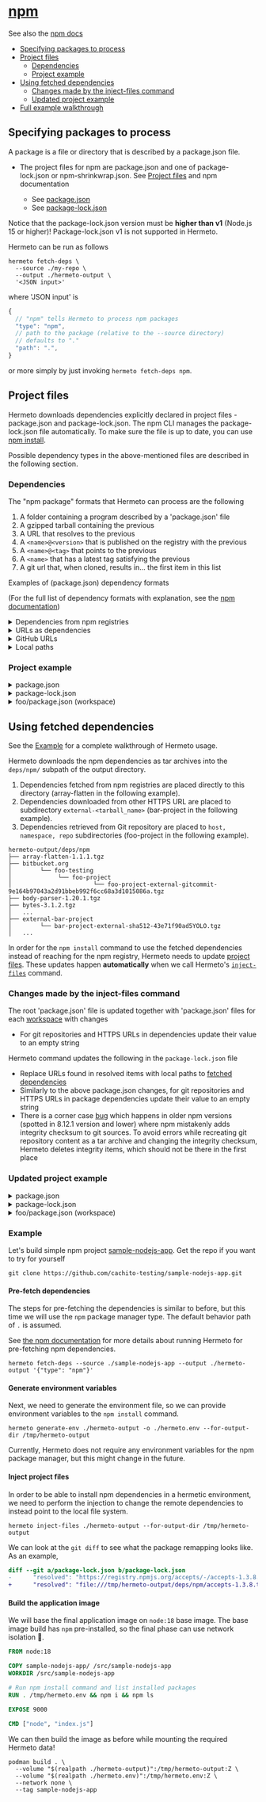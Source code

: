 # [npm][]

See also the [npm docs][]

- [Specifying packages to process](#specifying-packages-to-process)
- [Project files](#project-files)
  - [Dependencies](#dependencies)
  - [Project example](#project-example)
- [Using fetched dependencies](#using-fetched-dependencies)
  - [Changes made by the inject-files command](#changes-made-by-the-inject-files-command)
  - [Updated project example](#updated-project-example)
- [Full example walkthrough](#example)

## Specifying packages to process

A package is a file or directory that is described by a package.json file.

- The project files for npm are package.json and one of package-lock.json or
  npm-shrinkwrap.json. See [Project files](#project-files) and npm
  documentation

  - See [package.json][]
  - See [package-lock.json][]

Notice that the package-lock.json version must be **higher than v1** (Node.js 15
or higher)! Package-lock.json v1 is not supported in Hermeto.

Hermeto can be run as follows

```shell
hermeto fetch-deps \
  --source ./my-repo \
  --output ./hermeto-output \
  '<JSON input>'
```

where 'JSON input' is

```js
{
  // "npm" tells Hermeto to process npm packages
  "type": "npm",
  // path to the package (relative to the --source directory)
  // defaults to "."
  "path": ".",
}
```

or more simply by just invoking `hermeto fetch-deps npm`.

## Project files

Hermeto downloads dependencies explicitly declared in project files -
package.json and package-lock.json. The npm CLI manages the package-lock.json
file automatically. To make sure the file is up to date, you can use
[npm install][].

Possible dependency types in the above-mentioned files are described in the
following section.

### Dependencies

The "npm package" formats that Hermeto can process are the following

1. A folder containing a program described by a 'package.json' file
2. A gzipped tarball containing the previous
3. A URL that resolves to the previous
4. A `<name>@<version>` that is published on the registry with the previous
5. A `<name>@<tag>` that points to the previous
6. A `<name>` that has a latest tag satisfying the previous
7. A git url that, when cloned, results in... the first item in this list

Examples of (package.json) dependency formats

(For the full list of dependency formats with explanation,
see the [npm documentation][])

<details>
  <summary>Dependencies from npm registries</summary>

```js
{
  "dependencies": {
    "foo": "1.0.0 - 2.9999.9999",
    "bar": ">=1.0.2 <2.1.2",
    "baz": ">1.0.2 <=2.3.4",
    "boo": "2.0.1",
    ...
  }
}
```

</details>

<details>
  <summary>URLs as dependencies</summary>

```js
{
  "dependencies": {
    "cli_bar": git+ssh://git@github.com:npm/cli.git#v1.0.27,
    "cli_foo": git://github.com/npm/cli.git#v1.0.1
  }
}
```

</details>

<details>
  <summary>GitHub URLs</summary>

```js
{
  "dependencies": {
    "express": "expressjs/express",
    "mocha": "mochajs/mocha#4727d357ea",
    "module": "user/repo#feature/branch"
  }
}
```

</details>

<details>
  <summary>Local paths</summary>

```js
{
  "name": "baz",
  "dependencies": {
    "bar": "file:../foo/bar"
  }
}
```

</details>

### Project example

<details>
  <summary>package.json</summary>

```js
{
  "name": "npm-demo",
  "version": "1.0.0",
  "description": "",
  "main": "index.js",
  "scripts": {
    "test": "echo \"Error: no test specified\" && exit 1"
  },
  "author": "",
  "license": "ISC",
  "dependencies": {
    "react-dom": "^18.0.1",
        "@types/react-dom": "^18.0.1",
        "bitbucket-cachi2-npm-without-deps-second": "git+https://bitbucket.org/cachi-testing/cachi2-without-deps-second.git",
        "cachito-npm-without-deps": "https://github.com/cachito-testing/cachito-npm-without-deps/raw/tarball/cachito-npm-without-deps-1.0.0.tgz",
        "fecha": "file:fecha-4.2.3.tgz"
  },
  "workspaces": [
    "foo"
  ]
}
```

</details>

<details>
    <summary>package-lock.json</summary>

```js
{
  "name": "cachi2-npm-demo",
  "version": "1.0.0",
  "lockfileVersion": 3,
  "requires": true,
  "packages": {
    "": {
      "name": "cachi2-npm-demo",
      "version": "1.0.0",
      "license": "ISC",
      "workspaces": [
        "foo"
      ],
      "dependencies": {
        "@types/react-dom": "^18.0.1",
        "bitbucket-cachi2-npm-without-deps-second": "git+https://bitbucket.org/cachi-testing/cachi2-without-deps-second.git",
        "cachito-npm-without-deps": "https://github.com/cachito-testing/cachito-npm-without-deps/raw/tarball/cachito-npm-without-deps-1.0.0.tgz",
        "fecha": "file:fecha-4.2.3.tgz",
        "react-dom": "^18.0.1"
      }
    },
    "foo": {
      "version": "1.0.0",
      "license": "ISC",
      "dependencies": {
        "is-positive": "github:kevva/is-positive"
      },
      "devDependencies": {}
    },
    "node_modules/@types/prop-types": {
      "version": "15.7.5",
      "resolved": "https://registry.npmjs.org/@types/prop-types/-/prop-types-15.7.5.tgz",
      "integrity": "sha512-JCB8C6SnDoQf0cNycqd/35A7MjcnK+ZTqE7judS6o7utxUCg6imJg3QK2qzHKszlTjcj2cn+NwMB2i96ubpj7w=="
    },
    "node_modules/@types/react": {
      "version": "18.2.18",
      "resolved": "https://registry.npmjs.org/@types/react/-/react-18.2.18.tgz",
      "integrity": "sha512-da4NTSeBv/P34xoZPhtcLkmZuJ+oYaCxHmyHzwaDQo9RQPBeXV+06gEk2FpqEcsX9XrnNLvRpVh6bdavDSjtiQ==",
      "dependencies": {
        "@types/prop-types": "*",
        "@types/scheduler": "*",
        "csstype": "^3.0.2"
      }
    },
    "node_modules/@types/react-dom": {
      "version": "18.2.7",
      "resolved": "https://registry.npmjs.org/@types/react-dom/-/react-dom-18.2.7.tgz",
      "integrity": "sha512-GRaAEriuT4zp9N4p1i8BDBYmEyfo+xQ3yHjJU4eiK5NDa1RmUZG+unZABUTK4/Ox/M+GaHwb6Ow8rUITrtjszA==",
      "dependencies": {
        "@types/react": "*"
      }
    },
    "node_modules/@types/scheduler": {
      "version": "0.16.3",
      "resolved": "https://registry.npmjs.org/@types/scheduler/-/scheduler-0.16.3.tgz",
      "integrity": "sha512-5cJ8CB4yAx7BH1oMvdU0Jh9lrEXyPkar6F9G/ERswkCuvP4KQZfZkSjcMbAICCpQTN4OuZn8tz0HiKv9TGZgrQ=="
    },
    "node_modules/bitbucket-cachi2-npm-without-deps-second": {
      "version": "2.0.0",
      "resolved": "git+ssh://git@bitbucket.org/cachi-testing/cachi2-without-deps-second.git#09992d418fc44a2895b7a9ff27c4e32d6f74a982"
    },
    "node_modules/cachito-npm-without-deps": {
      "version": "1.0.0",
      "resolved": "https://github.com/cachito-testing/cachito-npm-without-deps/raw/tarball/cachito-npm-without-deps-1.0.0.tgz",
      "integrity": "sha512-Q+cfkK1fnrNJqxiig/iVSZTe83OWLdxhuGa96k1IJJ5nkTxrhNyh6MUZ6YHKH8xitDgpIQSojuntctt2pB7+3g=="
    },
    "node_modules/csstype": {
      "version": "3.1.2",
      "resolved": "https://registry.npmjs.org/csstype/-/csstype-3.1.2.tgz",
      "integrity": "sha512-I7K1Uu0MBPzaFKg4nI5Q7Vs2t+3gWWW648spaF+Rg7pI9ds18Ugn+lvg4SHczUdKlHI5LWBXyqfS8+DufyBsgQ=="
    },
    "node_modules/fecha": {
      "version": "4.2.3",
      "resolved": "file:fecha-4.2.3.tgz",
      "integrity": "sha512-OP2IUU6HeYKJi3i0z4A19kHMQoLVs4Hc+DPqqxI2h/DPZHTm/vjsfC6P0b4jCMy14XizLBqvndQ+UilD7707Jw==",
      "license": "MIT"
    },
    "node_modules/foo": {
      "resolved": "foo",
      "link": true
    },
    "node_modules/is-positive": {
      "version": "3.1.0",
      "resolved": "git+ssh://git@github.com/kevva/is-positive.git#97edff6f525f192a3f83cea1944765f769ae2678",
      "license": "MIT",
      "engines": {
        "node": ">=0.10.0"
      }
    },
    "node_modules/js-tokens": {
      "version": "4.0.0",
      "resolved": "https://registry.npmjs.org/js-tokens/-/js-tokens-4.0.0.tgz",
      "integrity": "sha512-RdJUflcE3cUzKiMqQgsCu06FPu9UdIJO0beYbPhHN4k6apgJtifcoCtT9bcxOpYBtpD2kCM6Sbzg4CausW/PKQ=="
    },
    "node_modules/loose-envify": {
      "version": "1.4.0",
      "resolved": "https://registry.npmjs.org/loose-envify/-/loose-envify-1.4.0.tgz",
      "integrity": "sha512-lyuxPGr/Wfhrlem2CL/UcnUc1zcqKAImBDzukY7Y5F/yQiNdko6+fRLevlw1HgMySw7f611UIY408EtxRSoK3Q==",
      "dependencies": {
        "js-tokens": "^3.0.0 || ^4.0.0"
      },
      "bin": {
        "loose-envify": "cli.js"
      }
    },
    "node_modules/react": {
      "version": "18.2.0",
      "resolved": "https://registry.npmjs.org/react/-/react-18.2.0.tgz",
      "integrity": "sha512-/3IjMdb2L9QbBdWiW5e3P2/npwMBaU9mHCSCUzNln0ZCYbcfTsGbTJrU/kGemdH2IWmB2ioZ+zkxtmq6g09fGQ==",
      "peer": true,
      "dependencies": {
        "loose-envify": "^1.1.0"
      },
      "engines": {
        "node": ">=0.10.0"
      }
    },
    "node_modules/react-dom": {
      "version": "18.2.0",
      "resolved": "https://registry.npmjs.org/react-dom/-/react-dom-18.2.0.tgz",
      "integrity": "sha512-6IMTriUmvsjHUjNtEDudZfuDQUoWXVxKHhlEGSk81n4YFS+r/Kl99wXiwlVXtPBtJenozv2P+hxDsw9eA7Xo6g==",
      "dependencies": {
        "loose-envify": "^1.1.0",
        "scheduler": "^0.23.0"
      },
      "peerDependencies": {
        "react": "^18.2.0"
      }
    },
    "node_modules/scheduler": {
      "version": "0.23.0",
      "resolved": "https://registry.npmjs.org/scheduler/-/scheduler-0.23.0.tgz",
      "integrity": "sha512-CtuThmgHNg7zIZWAXi3AsyIzA3n4xx7aNyjwC2VJldO2LMVDhFK+63xGqq6CsJH4rTAt6/M+N4GhZiDYPx9eUw==",
      "dependencies": {
        "loose-envify": "^1.1.0"
      }
    }
  }
}
```

</details>

<details>
  <summary>foo/package.json (workspace)</summary>

```js
{
  "name": "foo",
  "version": "1.0.0",
  "description": "",
  "main": "index.js",
  "devDependencies": {},
  "scripts": {
    "test": "echo \"Error: no test specified\" && exit 1"
  },
  "author": "",
  "license": "ISC",
  "dependencies": {
      "is-positive": "github:kevva/is-positive"
  }
}
```

</details>

## Using fetched dependencies

See the [Example](#example) for a complete walkthrough of Hermeto usage.

Hermeto downloads the npm dependencies as tar archives into the `deps/npm/`
subpath of the output directory.

1. Dependencies fetched from npm registries are placed directly to this
   directory (array-flatten in the following example).
2. Dependencies downloaded from other HTTPS URL are placed to subdirectory
   `external-<tarball_name>` (bar-project in the following example).
3. Dependencies retrieved from Git repository are placed to `host, namespace,
   repo` subdirectories (foo-project in the following example).

```text
hermeto-output/deps/npm
├── array-flatten-1.1.1.tgz
├── bitbucket.org
│        └── foo-testing
│             └── foo-project
│                       └── foo-project-external-gitcommit-9e164b97043a2d91bbeb992f6cc68a3d1015086a.tgz
├── body-parser-1.20.1.tgz
├── bytes-3.1.2.tgz
│   ...
├── external-bar-project
│        └── bar-project-external-sha512-43e71f90ad5YOLO.tgz
│   ...
```

In order for the `npm install` command to use the fetched dependencies instead
of reaching for the npm registry, Hermeto needs to update
[project files](#project-files). These updates happen **automatically** when we
call Hermeto's [`inject-files`](#inject-project-files) command.

### Changes made by the inject-files command

The root 'package.json' file is updated together with 'package.json' files for
each [workspace][] with changes

- For git repositories and HTTPS URLs in dependencies update their value to an
  empty string

Hermeto command updates the following in the `package-lock.json` file

- Replace URLs found in resolved items with local paths to
  [fetched dependencies](#using-fetched-dependencies)
- Similarly to the above package.json changes, for git repositories and HTTPS
  URLs in package dependencies update their value to an empty string
- There is a corner case [bug][] which happens in older npm versions (spotted in
  8.12.1 version and lower) where npm mistakenly adds integrity checksum to git
  sources. To avoid errors while recreating git repository content as a tar
  archive and changing the integrity checksum, Hermeto deletes integrity items,
  which should not be there in the first place

### Updated project example

<details>
  <summary>package.json</summary>

```js
{
  "name": "cachi2-npm-demo",
  "version": "1.0.0",
  "description": "",
  "main": "index.js",
  "scripts": {
    "test": "echo \"Error: no test specified\" && exit 1"
  },
  "author": "",
  "license": "ISC",
  "dependencies": {
    "react-dom": "^18.0.1",
    "@types/react-dom": "^18.0.1",
    "bitbucket-cachi2-npm-without-deps-second": "",
    "cachito-npm-without-deps": "",
    "fecha": "file:fecha-4.2.3.tgz"
  },
  "workspaces": [
    "foo"
  ]
}
```

</details>

<details>
  <summary>package-lock.json</summary>

```js
{
  "name": "cachi2-npm-demo",
  "version": "1.0.0",
  "lockfileVersion": 3,
  "requires": true,
  "packages": {
    "": {
      "name": "cachi2-npm-demo",
      "version": "1.0.0",
      "license": "ISC",
      "workspaces": [
        "foo"
      ],
      "dependencies": {
        "@types/react-dom": "^18.0.1",
        "bitbucket-cachi2-npm-without-deps-second": "",
        "cachito-npm-without-deps": "",
        "fecha": "file:fecha-4.2.3.tgz",
        "react-dom": "^18.0.1"
      }
    },
    "foo": {
      "version": "1.0.0",
      "license": "ISC",
      "dependencies": {
        "is-positive": ""
      },
      "devDependencies": {}
    },
    "node_modules/@types/prop-types": {
      "version": "15.7.5",
      "resolved": "file:///tmp/deps/npm/types-prop-types-15.7.5.tgz",
      "integrity": "sha512-JCB8C6SnDoQf0cNycqd/35A7MjcnK+ZTqE7judS6o7utxUCg6imJg3QK2qzHKszlTjcj2cn+NwMB2i96ubpj7w=="
    },
    "node_modules/@types/react": {
      "version": "18.2.18",
      "resolved": "file:///tmp/deps/npm/types-react-18.2.18.tgz",
      "integrity": "sha512-da4NTSeBv/P34xoZPhtcLkmZuJ+oYaCxHmyHzwaDQo9RQPBeXV+06gEk2FpqEcsX9XrnNLvRpVh6bdavDSjtiQ==",
      "dependencies": {
        "@types/prop-types": "*",
        "@types/scheduler": "*",
        "csstype": "^3.0.2"
      }
    },
    "node_modules/@types/react-dom": {
      "version": "18.2.7",
      "resolved": "file:///tmp/deps/npm/types-react-dom-18.2.7.tgz",
      "integrity": "sha512-GRaAEriuT4zp9N4p1i8BDBYmEyfo+xQ3yHjJU4eiK5NDa1RmUZG+unZABUTK4/Ox/M+GaHwb6Ow8rUITrtjszA==",
      "dependencies": {
        "@types/react": "*"
      }
    },
    "node_modules/@types/scheduler": {
      "version": "0.16.3",
      "resolved": "file:///tmp/deps/npm/types-scheduler-0.16.3.tgz",
      "integrity": "sha512-5cJ8CB4yAx7BH1oMvdU0Jh9lrEXyPkar6F9G/ERswkCuvP4KQZfZkSjcMbAICCpQTN4OuZn8tz0HiKv9TGZgrQ=="
    },
    "node_modules/bitbucket-cachi2-npm-without-deps-second": {
      "version": "2.0.0",
      "resolved": "file:///tmp/deps/npm/bitbucket.org/cachi-testing/cachi2-without-deps-second/cachi2-without-deps-second-external-gitcommit-09992d418fc44a2895b7a9ff27c4e32d6f74a982.tgz"
    },
    "node_modules/cachito-npm-without-deps": {
      "version": "1.0.0",
      "resolved": "file:///tmp/deps/npm/external-cachito-npm-without-deps/cachito-npm-without-deps-external-sha512-43e71f90ad5f9eb349ab18a283f8954994def373962ddc61b866bdea4d48249e67913c6b84dca1e8c519e981ca1fcc62b438292104a88ee9ed72db76a41efede.tgz",
      "integrity": "sha512-Q+cfkK1fnrNJqxiig/iVSZTe83OWLdxhuGa96k1IJJ5nkTxrhNyh6MUZ6YHKH8xitDgpIQSojuntctt2pB7+3g=="
    },
    "node_modules/csstype": {
      "version": "3.1.2",
      "resolved": "file:///tmp/deps/npm/csstype-3.1.2.tgz",
      "integrity": "sha512-I7K1Uu0MBPzaFKg4nI5Q7Vs2t+3gWWW648spaF+Rg7pI9ds18Ugn+lvg4SHczUdKlHI5LWBXyqfS8+DufyBsgQ=="
    },
    "node_modules/fecha": {
      "version": "4.2.3",
      "resolved": "file:fecha-4.2.3.tgz",
      "integrity": "sha512-OP2IUU6HeYKJi3i0z4A19kHMQoLVs4Hc+DPqqxI2h/DPZHTm/vjsfC6P0b4jCMy14XizLBqvndQ+UilD7707Jw==",
      "license": "MIT"
    },
    "node_modules/foo": {
      "resolved": "foo",
      "link": true
    },
    "node_modules/is-positive": {
      "version": "3.1.0",
      "resolved": "file:///tmp/deps/npm/github.com/kevva/is-positive/is-positive-external-gitcommit-97edff6f525f192a3f83cea1944765f769ae2678.tgz",
      "license": "MIT",
      "engines": {
        "node": ">=0.10.0"
      }
    },
    "node_modules/js-tokens": {
      "version": "4.0.0",
      "resolved": "file:///tmp/deps/npm/js-tokens-4.0.0.tgz",
      "integrity": "sha512-RdJUflcE3cUzKiMqQgsCu06FPu9UdIJO0beYbPhHN4k6apgJtifcoCtT9bcxOpYBtpD2kCM6Sbzg4CausW/PKQ=="
    },
    "node_modules/loose-envify": {
      "version": "1.4.0",
      "resolved": "file:///tmp/deps/npm/loose-envify-1.4.0.tgz",
      "integrity": "sha512-lyuxPGr/Wfhrlem2CL/UcnUc1zcqKAImBDzukY7Y5F/yQiNdko6+fRLevlw1HgMySw7f611UIY408EtxRSoK3Q==",
      "dependencies": {
        "js-tokens": "^3.0.0 || ^4.0.0"
      },
      "bin": {
        "loose-envify": "cli.js"
      }
    },
    "node_modules/react": {
      "version": "18.2.0",
      "resolved": "file:///tmp/deps/npm/react-18.2.0.tgz",
      "integrity": "sha512-/3IjMdb2L9QbBdWiW5e3P2/npwMBaU9mHCSCUzNln0ZCYbcfTsGbTJrU/kGemdH2IWmB2ioZ+zkxtmq6g09fGQ==",
      "peer": true,
      "dependencies": {
        "loose-envify": "^1.1.0"
      },
      "engines": {
        "node": ">=0.10.0"
      }
    },
    "node_modules/react-dom": {
      "version": "18.2.0",
      "resolved": "file:///tmp/deps/npm/react-dom-18.2.0.tgz",
      "integrity": "sha512-6IMTriUmvsjHUjNtEDudZfuDQUoWXVxKHhlEGSk81n4YFS+r/Kl99wXiwlVXtPBtJenozv2P+hxDsw9eA7Xo6g==",
      "dependencies": {
        "loose-envify": "^1.1.0",
        "scheduler": "^0.23.0"
      },
      "peerDependencies": {
        "react": "^18.2.0"
      }
    },
    "node_modules/scheduler": {
      "version": "0.23.0",
      "resolved": "file:///tmp/deps/npm/scheduler-0.23.0.tgz",
      "integrity": "sha512-CtuThmgHNg7zIZWAXi3AsyIzA3n4xx7aNyjwC2VJldO2LMVDhFK+63xGqq6CsJH4rTAt6/M+N4GhZiDYPx9eUw==",
      "dependencies": {
        "loose-envify": "^1.1.0"
      }
    }
  }
}
```

</details>

<details>
  <summary>foo/package.json (workspace)</summary>

```js
{
  "name": "foo",
  "version": "1.0.0",
  "description": "",
  "main": "index.js",
  "devDependencies": {},
  "scripts": {
    "test": "echo \"Error: no test specified\" && exit 1"
  },
  "author": "",
  "license": "ISC",
  "dependencies": {
      "is-positive": ""
  }
}
```

</details>

### Example

Let's build simple npm project [sample-nodejs-app][]. Get
the repo if you want to try for yourself

```shell
git clone https://github.com/cachito-testing/sample-nodejs-app.git
```

#### Pre-fetch dependencies

The steps for pre-fetching the dependencies is similar to before, but this time
we will use the `npm` package manager type. The default behavior path of `.` is
assumed.

See [the npm documentation][] for more details about running Hermeto for
pre-fetching npm dependencies.

```shell
hermeto fetch-deps --source ./sample-nodejs-app --output ./hermeto-output '{"type": "npm"}'
```

#### Generate environment variables

Next, we need to generate the environment file, so we can provide environment
variables to the `npm install` command.

```shell
hermeto generate-env ./hermeto-output -o ./hermeto.env --for-output-dir /tmp/hermeto-output
```

Currently, Hermeto does not require any environment variables for the npm
package manager, but this might change in the future.

#### Inject project files

In order to be able to install npm dependencies in a hermetic environment, we
need to perform the injection to change the remote dependencies to instead point
to the local file system.

```shell
hermeto inject-files ./hermeto-output --for-output-dir /tmp/hermeto-output
```

We can look at the `git diff` to see what the package remapping looks like. As
an example,

```diff
diff --git a/package-lock.json b/package-lock.json
-      "resolved": "https://registry.npmjs.org/accepts/-/accepts-1.3.8.tgz",
+      "resolved": "file:///tmp/hermeto-output/deps/npm/accepts-1.3.8.tgz",
```

#### Build the application image

We will base the final application image on `node:18` base image. The base image
build has `npm` pre-installed, so the final phase can use network isolation 🎉.

```dockerfile
FROM node:18

COPY sample-nodejs-app/ /src/sample-nodejs-app
WORKDIR /src/sample-nodejs-app

# Run npm install command and list installed packages
RUN . /tmp/hermeto.env && npm i && npm ls

EXPOSE 9000

CMD ["node", "index.js"]
```

We can then build the image as before while mounting the required Hermeto data!

```shell
podman build . \
  --volume "$(realpath ./hermeto-output)":/tmp/hermeto-output:Z \
  --volume "$(realpath ./hermeto.env)":/tmp/hermeto.env:Z \
  --network none \
  --tag sample-nodejs-app
```

[bug]: https://github.com/npm/cli/issues/2846
[npm]: https://www.npmjs.com
[npm docs]: https://docs.npmjs.com
[npm documentation]: https://docs.npmjs.com/cli/v9/configuring-npm/package-json#dependencies
[npm install]: https://docs.npmjs.com/cli/v9/commands/npm-install?v=true
[package-lock.json]: https://docs.npmjs.com/cli/v9/configuring-npm/package-lock-json
[package.json]: https://docs.npmjs.com/cli/v9/configuring-npm/package-json
[sample-nodejs-app]: https://github.com/cachito-testing/sample-nodejs-app
[the npm documentation]: npm.md
[workspace]: https://docs.npmjs.com/cli/v9/using-npm/workspaces?v=true
